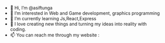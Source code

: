 - 👋 Hi, I’m @asiftunga
- 👀 I’m interested in Web and Game development, graphics programming
- 🌱 I’m currently learning Js,React,Express
- 💞️ I love creating new things and turning my ideas into reality with coding. 
- 📫 You can reach me through my website :

<!---
asiftunga/asiftunga is a ✨ special ✨ repository because its `README.md` (this file) appears on your GitHub profile.
You can click the Preview link to take a look at your changes.
--->
